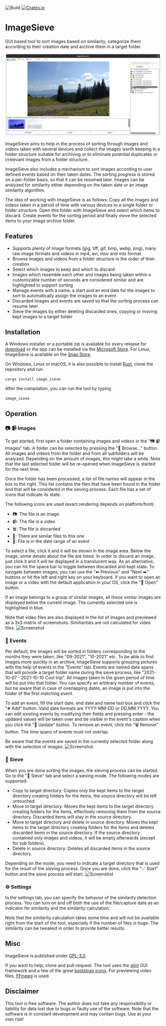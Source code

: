![Build](https://github.com/Futsch1/image-sieve/workflows/Build/badge.svg)
[![Crates.io](https://img.shields.io/crates/v/image_sieve.svg)](https://crates.io/crates/image_sieve)

# ImageSieve
GUI based tool to sort images based on similarity, categorize them according to their creation date and archive them in a target folder.

![Screenshot](doc/screenshot.png?raw=true "ImageSieve")

ImageSieve aims to help in the process of sorting through images and videos taken with several devices and collect the images worth keeping in a folder structure suitable for archiving or to eliminate potential duplicates or irrelevant images from a folder structure.

ImageSieve also includes a mechanism to sort images according to user defined events based on their taken dates. The sorting progress is stored on a per-folder basis, so that it can be resumed later. Images can be analyzed for similarity either depending on the taken date or an image similarity algorithm.

The idea of working with ImageSieve is as follows: Copy all the images and videos taken in a period of time with various devices to a single folder or folder structure. Open this folder with ImageSieve and select which items to discard. Create events for the sorting period and finally move the selected items to your image archive folder.

## Features
- Supports plenty of image formats (jpg, tiff, gif, bmp, webp, png), many raw image formats and videos in mp4, avi, mov and mts format
- Browse images and videos from a folder structure in the order of their creation
- Select which images to keep and which to discard
- Images which resemble each other and images being taken within a customizable number of seconds are considered similar and are highlighted to support sorting
- Manage events with a name, a start and an end date for the images to sort to automatically assign the images to an event
- Discarded images and events are saved so that the sorting process can resume later
- Sieve the images by either deleting discarded ones, copying or moving kept images to a target folder

## Installation
A Windows installer or a portable zip is available for every release for [download](https://github.com/Futsch1/image-sieve/releases) or the app can be installed via the [Microsoft Store](https://www.microsoft.com/en-us/p/imagesieve/9nwlt9phl39d). For Linux, ImageSieve is
available on the [Snap Store](https://snapcraft.io/image-sieve).

On Windows, Linux or macOS, it is also possible to install [Rust](https://rustup.rs/), clone the repository and run

``` cargo install image_sieve ```

After the compilation, you can run the tool by typing

``` image_sieve ```

## Operation

### 📷 📹 Images
To get started, first open a folder containing images and videos in the "📷 📹  Images" tab. A folder can be selected by pressing the "📂 Browse..." button. All images and videos from the folder and from all subfolders will be analyzed. Depending on the amount of images, this might take a while. Note that the last selected folder will be re-opened when ImageSieve is started for the next time.

Once the folder has been processed, a list of file names will appear in the box to the right. This list contains the files that have been found in the folder and that will be considered in the sieving process. Each file has a set of icons that indicate its state. 

The following icons are used (exact rendering depends on platform/font):

- 📷: The file is an image
- 📹: The file is a video
- 🗑: The file is discarded
- 🔀: There are similar files to this one
- 📅: File is in the date range of an event

To select a file, click it and it will be shown in the image area. Below the image, some details about the file are listed. In order to discard an image, just click it and it will be displayed in a translucent way. As an alternative, you can hit the space bar to toggle between discarded and kept state. To navigate between images, you can use the "⬅ Previous" and "Next ➡"  buttons or hit the left and right key on your keyboard.
If you want to open an image or a video with the default application in your OS, click the "📂 Open" button.

If an image belongs to a group of similar images, all these similar images are displayed below the current image. The currently selected one is highlighted in blue.

Note that video files are also displayed in the list of images and previewed as a 3x3 matrix of screenshots. Similiarities are not calculated for video files.
![Screenshot](doc/screenshot2.png?raw=true "ImageSieve")

### 📅 Events
Per default, the images will be sorted in folders corresponding to the months they were taken, like "09-2021", "10-2021" etc. To be able to find images more quickly in an archive, ImageSieve supports grouping pictures with the help of events in the "Events" tab. Events are named date spans that will provide a target folder name during the sieve process, like "2021-10-07 - 2021-10-10 Cool trip". All images taken in the given period of time will be put into that folder. You can specify an arbitrary number of events, but be aware that in case of overlapping dates, an image is put into the folder of the first matching event.

To add an event, fill the start date, end date and name text box and click the "➕ Add" button. Valid date formats are YYYY-MM-DD or DD.MM.YYYY. You can edit existing events by modifying their fields and pressing enter - the updated values will be taken over and be visible in the event's caption when you click the "💾 Update" button. To remove an event, click the "🗑 Remove" button.
The time spans of events must not overlap.

Be aware that the events are saved in the currently selected folder along with the selection of images.
![Screenshot](doc/screenshot3.png?raw=true "ImageSieve")

### 💾 Sieve
When you are done sorting the images, the sieving process can be started. Go to the "💾  Sieve" tab and select a sieving mode. The following modes are supported:

- Copy to target directory: Copies only the kept items to the target directory creating folders for the items, the source directory will be left untouched.
- Move to target directory: Moves the kept items to the target directory creating folders for the items, effectively removing them from the source directory. Discarded items will stay in the source directory.
- Move to target directory and delete in source directory: Moves the kept items to the target directory creating folders for the items and deletes discarded items in the source directory. If the source directory contained only images and videos, it will be empty afterwards (except for sub folders).
- Delete in source directory: Deletes all discarded items in the source directory.

Depending on the mode, you need to indicate a target directory that is used for the result of the sieving process. Once you are done, click the "✅ Start" button and the sieve process will start.
![Screenshot](doc/screenshot4.png?raw=true "ImageSieve")

### ⚙ Settings
In the settings tab, you can specify the behavior of the similarity detection process. You can turn on and off both the use of the file/capture date as an indicator for similarity and the similarity calculation.

Note that the similarity calculation takes some time and will not be available right from the start of the tool, especially if the number of files is huge. The similarity can be tweaked in order to provide better results.

## Misc
ImageSieve is published under [GPL-3.0](https://github.com/Futsch1/image-sieve/blob/main/LICENSE).

If you want to help, clone and pull-request. The tool uses the [slint](https://github.com/slint-ui/slint) GUI framework and a few of the great [bootstrap icons](https://icons.getbootstrap.com/). For previewing video files, [FFmpeg](https://ffmpeg.org) is used.

## Disclaimer
This tool is free software. The author does not take any responsibility or liability for data lost due to bugs or faulty use of the software. Note that the software is in constant development and may contain bugs. Use at your own risk!
